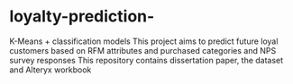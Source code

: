 # loyalty-prediction-
K-Means + classification models
This project aims to predict future loyal customers based on RFM attributes and purchased categories and NPS survey responses 
This repository contains dissertation paper, the dataset and Alteryx workbook 

